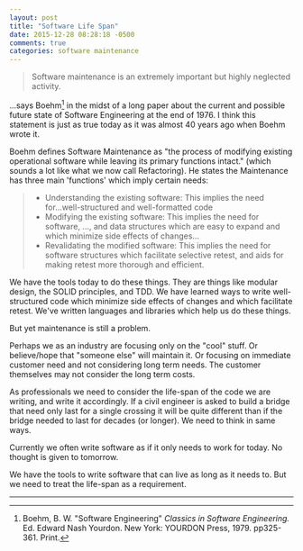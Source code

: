 ```yaml
---
layout: post
title: "Software Life Span"
date: 2015-12-28 08:28:18 -0500
comments: true
categories: software maintenance
---
```


> Software maintenance is an extremely important but highly neglected
> activity.

...says Boehm[^1] in the midst of a long paper about the current and
possible future state of Software Engineering at the end of 1976. I
think this statement is just as true today as it was almost 40 years
ago when Boehm wrote it. 

Boehm defines Software Maintenance as "the process of modifying
existing operational software while leaving its primary functions
intact." (which sounds a lot like what we now call Refactoring). He
states the Maintenance has three main 'functions' which imply certain
needs:

> - Understanding the existing software: This implies the need
>   for...well-structured and well-formatted code
> - Modifying the existing software: This implies the need for software,
>   ..., and data structures which are easy to expand and which minimize
>   side effects of changes...
> - Revalidating the modified software: This implies the need for
>   software structures which facilitate selective retest, and aids for
>   making retest more thorough and efficient.

We have the tools today to do these things. They are things like
modular design, the SOLID principles, and TDD. We have learned ways
to write well-structured code which minimize side effects of changes
and which facilitate retest. We've written languages and libraries
which help us do these things.

But yet maintenance is still a problem.

Perhaps we as an industry are focusing only on the "cool" stuff. Or
believe/hope that "someone else" will maintain it. Or focusing on
immediate customer need and not considering long term needs. The
customer themselves may not consider the long term costs.

As professionals we need to consider the life-span of the code we are
writing, and write it accordingly. If a civil engineer is asked to build
a bridge that need only last for a single crossing it will be quite
different than if the bridge needed to last for decades (or longer).
We need to think in same ways.

Currently we often write software as if it only needs to work for
today. No thought is given to tomorrow.

We have the tools to write software that can live as long as it needs
to. But we need to treat the life-span as a requirement.

---

[^1]: Boehm, B. W. "Software Engineering" *Classics in Software
    Engineering.* Ed. Edward Nash Yourdon. New York: YOURDON
    Press, 1979. pp325-361. Print.

